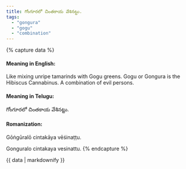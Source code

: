 ```yaml
---
title: గోంగూరలో చింతకాయ వేశినట్టు.
tags:
  - "gongura"
  - "gogu"
  - "combination"
---
```


{% capture data %}
#### Meaning in English:
Like mixing unripe tamarinds with Gogu greens.
Gogu or Gongura is the Hibiscus Cannabinus.
A combination of evil persons.

#### Meaning in Telugu:
గోంగూరలో చింతకాయ వేశినట్టు.

#### Romanization:
Gōṅgūralō cintakāya vēśinaṭṭu.

Gonguralo cintakaya vesinattu.
{% endcapture %}

{{ data | markdownify }}

